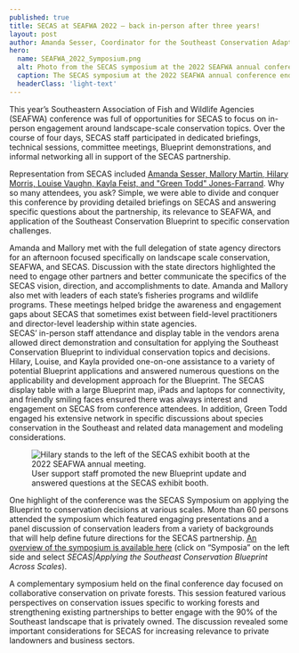 ```yaml
---
published: true
title: SECAS at SEAFWA 2022 – back in-person after three years!
layout: post
author: Amanda Sesser, Coordinator for the Southeast Conservation Adaptation Strategy
hero:
  name: SEAFWA_2022_Symposium.png
  alt: Photo from the SECAS symposium at the 2022 SEAFWA annual conference showing 9 members of SECAS executive-level leadership seated at the front of the room, engaged in a panel discussion.
  caption: The SECAS symposium at the 2022 SEAFWA annual conference ended with a panel discussion with SECAS executive-level leadership.
  headerClass: 'light-text'
---
```

This year’s Southeastern Association of Fish and Wildlife Agencies (SEAFWA) conference was full of opportunities for SECAS to focus on in-person engagement around landscape-scale conservation topics. Over the course of four days, SECAS staff participated in dedicated briefings, technical sessions, committee meetings, Blueprint demonstrations, and informal networking all in support of the SECAS partnership.<!--more-->

Representation from SECAS included [Amanda Sesser, Mallory Martin, Hilary Morris, Louise Vaughn, Kayla Feist, and "Green Todd" Jones-Farrand](https://secassoutheast.org/staff). Why so many attendees, you ask? Simple, we were able to divide and conquer this conference by providing detailed briefings on SECAS and answering specific questions about the partnership, its relevance to SEAFWA, and application of the Southeast Conservation Blueprint to specific conservation challenges.

Amanda and Mallory met with the full delegation of state agency directors for an afternoon focused specifically on landscape scale conservation, SEAFWA, and SECAS. Discussion with the state directors highlighted the need to engage other partners and better communicate the specifics of the SECAS vision, direction, and accomplishments to date. Amanda and Mallory also met with leaders of each state’s fisheries programs and wildlife programs. These meetings helped bridge the awareness and engagement gaps about SECAS that sometimes exist between field-level practitioners and director-level leadership within state agencies.  
SECAS’ in-person staff attendance and display table in the vendors arena allowed direct demonstration and consultation for applying the Southeast Conservation Blueprint to individual conservation topics and decisions. Hilary, Louise, and Kayla provided one-on-one assistance to a variety of potential Blueprint applications and answered numerous questions on the applicability and development approach for the Blueprint. The SECAS display table with a large Blueprint map, iPads and laptops for connectivity, and friendly smiling faces ensured there was always interest and engagement on SECAS from conference attendees. 
In addition, Green Todd engaged his extensive network in specific discussions about species conservation in the Southeast and related data management and modeling considerations.

<figure>
  <img src="{{site.baseurl}}/images/SEAFWA_2022_Symposium.png" alt="Hilary stands to the left of the SECAS exhibit booth at the 2022 SEAFWA annual meeting."/>
  <figcaption>User support staff promoted the new Blueprint update and answered questions at the SECAS exhibit booth.
</figure>

One highlight of the conference was the SECAS Symposium on applying the Blueprint to conservation decisions at various scales. More than 60 persons attended the symposium which featured engaging presentations and a panel discussion of conservation leaders from a variety of backgrounds that will help define future directions for the SECAS partnership. [An overview of the symposium is available here](https://seafwa.org/conference/2022) (click on “Symposia” on the left side and select _SECAS|Applying the Southeast Conservation Blueprint Across Scales_).

A complementary symposium held on the final conference day focused on collaborative conservation on private forests. This session featured various perspectives on conservation issues specific to working forests and strengthening existing partnerships to better engage with the 90% of the Southeast landscape that is privately owned. The discussion revealed some important considerations for SECAS for increasing relevance to private landowners and business sectors.
